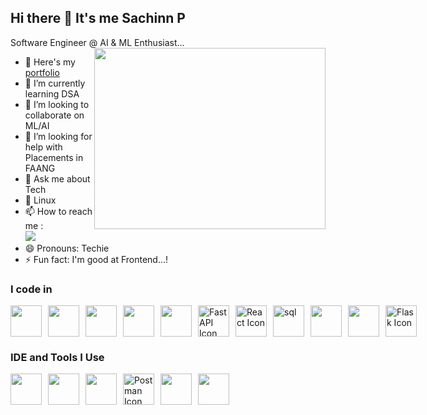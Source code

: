 ## Hi there 👋 It's me Sachinn P

Software Engineer @ AI & ML Enthusiast...
<img align="right" width="370" height="290" src="https://i.pinimg.com/originals/47/f0/34/47f0342cec72b800463bf003eac1257e.gif">
- 🔭 Here's my [portfolio](https://sachinnp.netlify.app/)                                                 
- 🌱 I’m currently learning DSA
- 👯 I’m looking to collaborate on ML/AI
- 🤔 I’m looking for help with Placements in FAANG
- 💬 Ask me about Tech
- 🐧 Linux
- 📫 How to reach me :
<br /> [<img src="https://img.shields.io/badge/LinkedIn-0077B5?style=for-the-badge&logo=linkedin&logoColor=white" />](https://www.linkedin.com/in/hareesh-r/)
- 😄 Pronouns: Techie
- ⚡ Fun fact: I'm good at Frontend...!

### I code in  
<div style="display: flex; gap: 10px;">
    <img height="50" width="50" src="https://img.icons8.com/color/48/000000/python.png" />
    <img height="50" width="50" src="https://img.icons8.com/color/48/000000/html-5.png" />
    <img height="50" width="50" src="https://img.icons8.com/color/48/000000/css3.png" />
    <img height="50" width="50" src="https://img.icons8.com/color/48/000000/javascript.png"/>
    <img height="50" width="50" src="https://img.icons8.com/color/48/000000/c-programming.png" />
    <img height="50" width="50" src="https://avatars.githubusercontent.com/u/156354296?s=200&v=4" alt="FastAPI Icon"/>
    <img height="50" width="50" src="https://img.icons8.com/external-tal-revivo-color-tal-revivo/48/external-react-a-javascript-library-for-building-user-interfaces-logo-color-tal-revivo.png" alt="React Icon"/>
    <img height="50" weight="50" src="https://img.icons8.com/fluency/48/sql.png" alt="sql"/>
    <img height="50" width="50" src="https://img.icons8.com/color/48/000000/tensorflow.png"/>
    <img height="50" width="50" src="https://img.icons8.com/color/48/000000/mongodb.png"/>
    <img height="50" width="50" src="https://img.icons8.com/color/48/000000/flask.png" alt="Flask Icon"/>
</div>

### IDE and Tools I Use  
<div style="display: flex; gap: 10px;">
    <img height="50" width="50" src="https://img.icons8.com/color/48/000000/visual-studio-code-2019.png"/>
    <img height="50" width="50" src="https://img.icons8.com/color/48/000000/pycharm.png"/>
    <img height="50" width="50" src="https://img.icons8.com/color/50/000000/git.png"/>
    <img height="50" width="50" src="https://img.icons8.com/external-tal-revivo-color-tal-revivo/48/external-postman-is-the-only-complete-api-development-environment-logo-color-tal-revivo.png" alt="Postman Icon"/>
    <img height="50" width="50" src="https://img.icons8.com/color/48/000000/mysql-logo.png"/>
    <img height="50" src="https://img.shields.io/badge/Netlify-00C7B7?style=for-the-badge&logo=netlify&logoColor=white"/>
</div>
